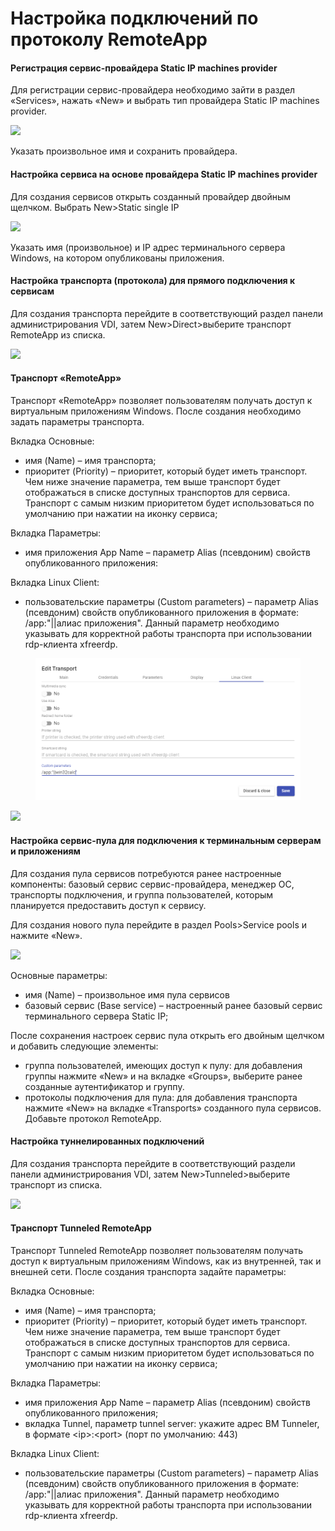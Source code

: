 # Настройка подключений по протоколу RemoteApp

#### **Регистрация сервис-провайдера Static IP machines provider**

Для регистрации сервис-провайдера необходимо зайти в раздел «Services», нажать «New» и выбрать тип провайдера Static IP machines provider.

![](../../../.gitbook/assets/vdi\_rds\_1.jpg)

Указать произвольное имя и сохранить провайдера.

#### Настройка сервиса на основе провайдера Static IP machines provider

Для создания сервисов открыть созданный провайдер двойным щелчком. Выбрать New>Static single IP

![](../../../.gitbook/assets/vdi\_rds\_2.jpg)

Указать имя (произвольное) и IP адрес терминального сервера Windows, на котором опубликованы приложения.

#### **Настройка транспорта (протокола) для прямого подключения к сервисам**

Для создания транспорта перейдите в соответствующий раздел панели администрирования VDI, затем New>Direct>выберите транспорт RemoteApp из списка.

![](../../../.gitbook/assets/vdi\_rds\_3.jpg)

#### **Транспорт «RemoteApp»**

Транспорт «RemoteApp» позволяет пользователям получать доступ к виртуальным приложениям Windows. После создания необходимо задать параметры транспорта.

Вкладка Основные:

* имя (Name) – имя транспорта;
* приоритет (Priority) – приоритет, который будет иметь транспорт. Чем ниже значение параметра, тем выше транспорт будет отображаться в списке доступных транспортов для сервиса. Транспорт с самым низким приоритетом будет использоваться по умолчанию при нажатии на иконку сервиса;

Вкладка Параметры:

* имя приложения App Name – параметр Alias (псевдоним) свойств опубликованного приложения:

Вкладка Linux Client:

* пользовательские параметры (Custom parameters) – параметр Alias (псевдоним) свойств опубликованного приложения в формате: /app:"||алиас приложения". Данный параметр необходимо указывать для корректной работы транспорта при использовании rdp-клиента xfreerdp.

<figure><img src="../../../.gitbook/assets/image (2) (2).png" alt=""><figcaption></figcaption></figure>

![](../../../.gitbook/assets/vdi\_rds\_4.jpg)

#### Настройка сервис-пула для подключения к терминальным серверам и приложениям

Для создания пула сервисов потребуются ранее настроенные компоненты: базовый сервис сервис-провайдера, менеджер ОС, транспорты подключения, и группа пользователей, которым планируется предоставить доступ к сервису.

Для создания нового пула перейдите в раздел Pools>Service pools и нажмите «New».

![](../../../.gitbook/assets/vdi\_rds\_5.jpg)

Основные параметры:

* имя (Name) – произвольное имя пула сервисов
* базовый сервис (Base service) – настроенный ранее базовый сервис терминального сервера Static IP;

После сохранения настроек сервис пула открыть его двойным щелчком и добавить следующие элементы:

* группа пользователей, имеющих доступ к пулу: для добавления группы нажмите «New» и на вкладке «Groups», выберите ранее созданные аутентификатор и группу.
* протоколы подключения для пула: для добавления транспорта нажмите «New» на вкладке «Transports» созданного пула сервисов. Добавьте протокол RemoteApp.

#### **Настройка туннелированных подключений**

Для создания транспорта перейдите в соответствующий раздели панели администрирования VDI, затем New>Tunneled>выберите транспорт из списка.

![](../../../.gitbook/assets/vdi\_rds\_6.jpg)

#### Транспорт Tunneled RemoteApp

Транспорт Tunneled RemoteApp позволяет пользователям получать доступ к виртуальным приложениям Windows, как из внутренней, так и внешней сети. После создания транспорта задайте параметры:

Вкладка Основные:

* имя (Name) – имя транспорта;
* приоритет (Priority) – приоритет, который будет иметь транспорт. Чем ниже значение параметра, тем выше транспорт будет отображаться в списке доступных транспортов для сервиса. Транспорт с самым низким приоритетом будет использоваться по умолчанию при нажатии на иконку сервиса;

Вкладка Параметры:

* имя приложения App Name – параметр Alias (псевдоним) свойств опубликованного приложения;
* вкладка Tunnel, параметр tunnel server: укажите адрес ВМ Tunneler, в формате \<ip>:\<port> (порт по умолчанию: 443)

Вкладка Linux Client:

* пользовательские параметры (Custom parameters) – параметр Alias (псевдоним) свойств опубликованного приложения в формате: /app:"||алиас приложения". Данный параметр необходимо указывать для корректной работы транспорта при использовании rdp-клиента xfreerdp.
